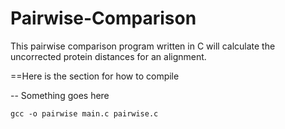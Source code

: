 Pairwise-Comparison
===================

This pairwise comparison program written in C will calculate the uncorrected protein distances for an alignment.

==Here is the section for how to compile

--
Something goes here

`gcc -o pairwise main.c pairwise.c`
